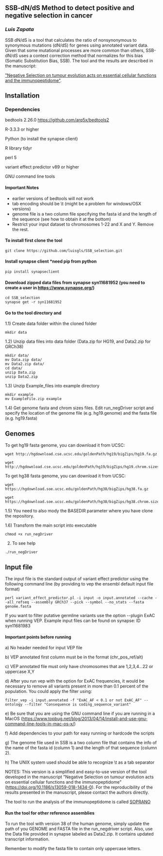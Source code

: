 ## SSB-dN/dS Method to detect positive and negative selection in cancer
### *Luis Zapata*

SSB dN/dS is a tool that calculates the ratio of nonsynonymous to synonymous mutations (dN/dS) for genes using annotated variant data. Given that some mutational processes are more common than others, SSB-dN/dS uses a context correction method that normalizes for this bias (Somatic Substitution Bias, SSB). The tool and the results are described in  the manuscript:

["Negative Selection on tumour evolution acts on essential cellular functions and the immunopeptidome"](https://doi.org/10.1186/s13059-018-1434-0).

## Installation

### Dependencies
bedtools 2.26.0 
https://github.com/arq5x/bedtools2

R-3.3.3 or higher

Python (to install the synapse client)

R library tidyr

perl 5

variant effect predictor v89 or higher

GNU command line tools


#### Important Notes
- earlier versions of bedtools will not work
- tab encoding should be \t (might be a problem for windows/OSX versions)
- genome file is a two column file specifying the fasta id and the length of the sequence (see how to obtain it at the bottom)
- Restrict your input dataset to chromosomes 1-22 and X and Y. Remove the rest.

#### To install first clone the tool

```{bash}
git clone https://github.com/luisgls/SSB_selection.git
```
#### Install synapse client  *need pip from python
```{bash}
pip install synapseclient
```

#### Download zipped data files from synapse syn11681952 (you need to create a user in https://www.synapse.org/)
```{bash}
cd SSB_selection
synapse get -r syn11681952
```

#### Go to the tool directory and
  1.1) Create data folder within the cloned folder
  ```{bash}
mkdir data
  ```
  1.2) Unzip data files into data folder (Data.zip for HG19, and Data2.zip for GRCh38)
  ```{bash}
mkdir data/
mv Data.zip data/ 
mv Data2.zip data/
cd data/
unzip Data.zip
unzip Data2.zip
  ```
  1.3) Unzip Example_files into example directory 
```{bash}
mkdir example
mv ExampleFile.zip example
  ```
  1.4) Get genome fasta and chrom sizes files. Edit run_negDriver script and specify the location of the genome file (e.g. hg19.genome) and the fasta file (e.g. hg19.fasta)
  
  ## Genomes
To get hg19 fasta genome, you can download it from UCSC:

```{bash}
wget http://hgdownload.cse.ucsc.edu/goldenPath/hg19/bigZips/hg19.fa.gz

wget http://hgdownload.cse.ucsc.edu/goldenPath/hg19/bigZips/hg19.chrom.sizes

```
To get hg38 fasta genome, you can download it from UCSC:

```{bash}
wget https://hgdownload.soe.ucsc.edu/goldenPath/hg38/bigZips/hg38.fa.gz

wget https://hgdownload.soe.ucsc.edu/goldenPath/hg38/bigZips/hg38.chrom.sizes

```
  1.5) You need to also mody the BASEDIR parameter where you have clone the repository.
  
  1.6) Transform the main script into executable
 ```{bash} 
 chmod +x run_negDriver
  ```
  
  2) To see help
```{bash}
./run_negDriver
```

## Input file
The input file is the standard output of variant effect predictor using the following command line (by providing to vep the ensembl default input file format)

```{bash}
perl variant_effect_predictor.pl -i input -o input.annotated --cache --all_refseq --assembly GRCh37 --pick --symbol --no_stats --fasta genome.fasta
```

If you want to filter putative germline variants use the option --plugin ExAC when running VEP.
Example input files can be found on synapse: ID syn11681983


#### Important points before running
a) No header needed for input VEP file

b) VEP annotated first column must be in the format (chr_pos_ref/alt)

c) VEP annotated file must only have chromosomes that are 1,2,3,4...22 or uppercase X,Y

d) After you run vep with the option for ExAC frequencies, it would be necessary to remove all variants present in more than 0.1 percent of the population. You could apply the filter using:
```{bash}
filter_vep -i input.annotated -f "ExAC_AF < 0.1 or not ExAC_AF" --ontology --filter "Consequence is coding_sequence_variant" 
```

e) Be sure that you are using the GNU command line if you are running in a MacOS (https://www.topbug.net/blog/2013/04/14/install-and-use-gnu-command-line-tools-in-mac-os-x/)

f) Add dependencies to your path for easy running or hardcode the scripts

g) The genome file used in SSB is a two column file that contains the info of the name of the fasta id (column 1) and the length of that sequence (column 2).

h) The UNIX system used should be able to recognize \t as a tab separator

NOTES:
This version is a simplified and easy-to-use version of the tool developed in the manuscript "Negative Selection on tumour evolution acts on essential cellular functions and the immunopeptidome" (https://doi.org/10.1186/s13059-018-1434-0). For the reproducibility of the results presented in the manuscript, please contact the authors directly.

The tool to run the analysis of the immunopeptidome is called [SOPRANO](https://github.com/luisgls/SOPRANO)

#### Run the tool for other reference assemblies
To run the tool with version 38 of the human genome, simply update the path of you GENOME and FASTA file in the run_negdriver script.
Also, use the Data file provided in synapse labeled as Data2.zip. It contains updated transcript information.

Remember to modify the fasta file to contain only uppercase letters.

